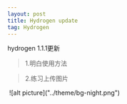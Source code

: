 ```yaml
---
layout: post
title: Hydrogen update
tag: Hydrogen
---
```


hydrogen 1.1.1更新
> 1.明白使用方法

> 2.练习上传图片

<img scr="E:\Gitrepository\robert9090.github.io\theme\1.png">
![alt picture]("../theme/bg-night.png")



